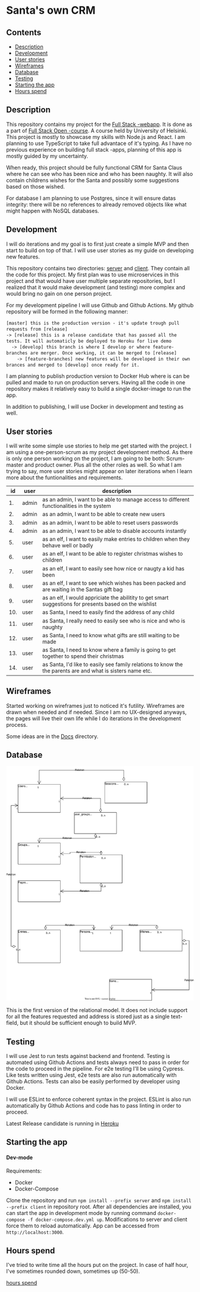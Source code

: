 # Santa's own CRM

## Contents

- [Description](#description)
- [Development](#development)
- [User stories](#user-stories)
- [Wireframes](#wireframes)
- [Database](#database)
- [Testing](#testing)
- [Starting the app](#starting-the-app)
- [Hours spend](#hours-spend)

## Description

This repository contains my project for the [Full Stack -webapp](https://github.com/FullStack-HY/misc/blob/main/harjoitustyo.md). It is done as a part of [Full Stack Open -course](https://fullstackopen.com/). A course held by University of Helsinki. This project is mostly to showcase my skills with Node.js and React. I am planning to use TypeScript to take full advantace of it's typing. As I have no previous experience on building full stack -apps, planning of this app is mostly guided by my uncertainty. 

When ready, this project should be fully functional CRM for Santa Claus where he can see who has been nice and who has been naughty. It will also contain childrens wishes for the Santa and possibly some suggestions based on those wished. 

For database I am planning to use Postgres, since it will ensure datas integrity: there will be no references to already removed objects like what might happen with NoSQL databases. 

## Development

I will do iterations and my goal is to first just create a simple MVP and then start to build on top of that. I will use user stories as my guide on developing new features. 

This repository contains two directories: [server](server) and [client](client). They contain all the code for this project. My first plan was to use microservices in this project and that would have user multiple separate repositories, but I realized that it would make development (and testing) more complex and would bring no gain on one person project. 

For my development pipeline I will use Github and Github Actions. My github repository will be formed in the following manner: 

```
[master] this is the production version - it's update trough pull requests from [release]
-> [release] this is a release candidate that has passed all the tests. It will automaticly be deployed to Heroku for live demo
  -> [develop] this branch is where I develop or where feature-branches are merger. Once working, it can be merged to [release]
    -> [feature-branches] new features will be developed in their own brances and merged to [develop] once ready for it. 
```

I am planning to publish production version to Docker Hub where is can be pulled and made to run on production servers. Having all the code in one repository makes it relatively easy to build a single docker-image to run the app. 

In addition to publishing, I will use Docker in development and testing as well. 

## User stories 

I will write some simple use stories to help me get started with the project. I am using a one-person-scrum as my project development method. As there is only one person working on the project, I am going to be both: Scrum-master and product owner. Plus all the other roles as well. So what I am trying to say, more user stories might appear on later iterations when I learn more about the funtionalities and requirements. 

| id | user | description | 
|----|------|-------------|
| 1. | admin | as an admin, I want to be able to manage access to different functionalities in the system |
| 2. | admin | as an admin, I want to be able to create new users | 
| 3. | admin | as an admin, I want to be able to reset users passwords | 
| 4. | admin | as an admin, I want to be able to disable accounts instantly |
| 5. | user | as an elf, I want to easily make entries to children when they behave well or badly | 
| 6. | user | as an elf, I want to be able to register christmas wishes to children | 
| 7. | user | as an elf, I want to easily see how nice or naugty a kid has been |
| 8. | user | as an elf, I want to see which wishes has been packed and are waiting in the Santas gift bag |
| 9. | user | as an elf, I would appriciate the abilitity to get smart suggestions for presents based on the wishlist | 
| 10. | user | as Santa, I need to easily find the address of any child |
| 11. | user | as Santa, I really need to easily see who is nice and who is naughty | 
| 12. | user | as Santa, I need to know what gifts are still waiting to be made |
| 13. | user | as Santa, I need to know where a family is going to get together to spend their christmas |
| 14. | user | as Santa, I'd like to easily see family relations to know the the parents are and what is sisters name etc. |

## Wireframes 

Started working on wireframes just to noticed it's futility. Wireframes are drawn when needed and if needed. Since I am no UX-designed anyways, the pages will live their own life while I do iterations in the development process. 

Some ideas are in the [Docs](Docs) directory. 

## Database

![Relational model](Docs/Santas_relational_model.drawio.svg "Relational model")

This is the first version of the relational model. It does not include support for all the features requested and address is stored just as a single text-field, but it should be sufficient enough to build MVP. 

## Testing

I will use Jest to run tests against backend and frontend. Testing is automated using Github Actions and tests always need to pass in order for the code to proceed in the pipeline. For e2e testing I'll be using Cypress. Like tests written using Jest, e2e tests are also run automatically with Github Actions. Tests can also be easily performed by developer using Docker. 

I will use ESLint to enforce coherent syntax in the project. ESLint is also run automatically by Github Actions and code has to pass linting in order to proceed. 

Latest Release candidate is running in [Heroku](https://glacial-shore-58496.herokuapp.com/)

## Starting the app

#### Dev-mode

Requirements:
- Docker
- Docker-Compose

Clone the repository and run `npm install --prefix server` and `npm install --prefix client` in repository root. After all dependencies are installed, you can start the app in development mode by running command `docker-compose -f docker-compose.dev.yml up`. Modifications to server and client force them to reload automatically. App can be accessed from `http://localhost:3000`. 

## Hours spend

I've tried to write time all the hours put on the project. In case of half hour, I've sometimes rounded down, sometimes up (50-50). 

[hours spend](Docs/spend_hours.md)
